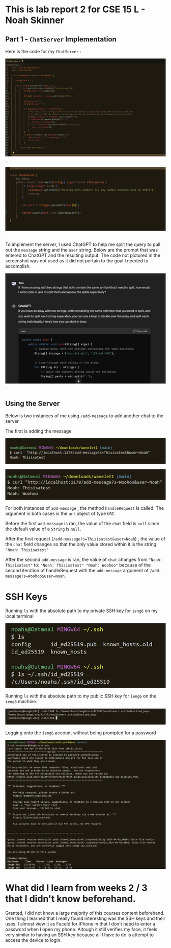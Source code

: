 # This is lab report 2 for CSE 15 L - Noah Skinner

## Part 1 - `ChatServer` Implementation

Here is the code for my `ChatServer` :

![image](Server1.png).

![image](Server2.png).

To implement the server, I used ChatGPT to help me split the query to pull out the `message` string and the `user` string. 
Below are the prompt that was entered to ChatGPT and the resulting output. 
The code not pictured in the screenshot was not used as it did not pertain to the goal I needed to accomplish.

![image](GPT.png).


## Using the Server

Below is two instances of me using `/add-message` to add another chat to the server 

The first is adding the message 

![image](lr2-2.png)

![image](lr2-3.png)


For both instances of `add-message` , the method `handleRequest` is called. The argument in both cases is the `url` object of type `URI`.

Before the first `add-message` is ran, the value of the `chat` field is `null` since the default value of a `String` is `null`.

After the first request (`/add-message?s=Thisisatest&user=Noah`) , the value of the `chat` field changes so that the only value stored within it is the string `"Noah: Thisisatest"`

After the second `add-message` is ran, the value of `chat` changes from `"Noah: Thisisatest"` to:
`"Noah: Thisisatest"
 "Noah: Woohoo"` because of the second iteration of handleRequest with the `add-message` argument of `/add-message?s=Woohoo&user=Noah`.


 # SSH Keys

 Running `ls` with the absolute path to my private SSH key for `ieng6` on my local terminal

 ![image](Private.png)


 Running `ls` with the absolute path to my public SSH key for `ieng6` on the `ieng6` machine.

 ![image](public.png)


 Logging onto the `ieng6` account without being prompted for a password

  ![image](login.png)



  # What did I learn from weeks 2 / 3 that I didn't know beforehand.

  Granted, I did not know a large majority of this courses content beforehand. One thing I learned that I really found interesting was the SSH keys and their uses. I almost view it as FaceId for iPhone in that I don't need to enter a password when I open my phone. Altough it still verifies my face, it feels very similar to having an SSH key because all I have to do is attempt to access the device to login.
